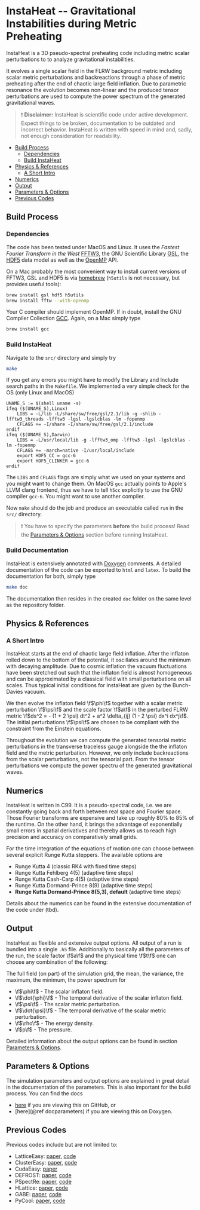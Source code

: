 # InstaHeat -- Gravitational **Insta**bilities during Metric Pre**heat**ing

InstaHeat is a 3D pseudo-spectral preheating code including metric scalar perturbations to to analyze gravitational instabilities.

It evolves a single scalar field in the FLRW background metric including scalar metric perturbations and backreactions through a phase of metric preheating after the end of chaotic large field inflation. Due to parametric resonance the evolution becomes non-linear and the produced tensor perturbations are used to compute the power spectrum of the generated gravitational waves.

>:exclamation: **Disclaimer:** InstaHeat is scientific code under active development. Expect things to be broken, documentation to be outdated and incorrect behavior. InstaHeat is written with speed in mind and, sadly, not enough consideration for readability.

<!-- START doctoc generated TOC please keep comment here to allow auto update -->
<!-- DON'T EDIT THIS SECTION, INSTEAD RE-RUN doctoc TO UPDATE -->


- [Build Process](#build-process)
  - [Dependencies](#dependencies)
  - [Build InstaHeat](#build-instaheat)
- [Physics & References](#physics-&-references)
  - [A Short Intro](#a-short-intro)
- [Numerics](#numerics)
- [Output](#output)
- [Parameters & Options](#parameters-&-options)
- [Previous Codes](#previous-codes)

<!-- END doctoc generated TOC please keep comment here to allow auto update -->

## Build Process

### Dependencies

The code has been tested under MacOS and Linux. It uses the _Fastest Fourier Transform in the West_ [FFTW3](http://www.fftw.org/), the GNU Scientific Library [GSL](https://www.gnu.org/software/gsl/), the [HDF5](https://www.hdfgroup.org/HDF5/) data model as well as the [OpenMP](http://openmp.org/wp/) API.

On a Mac probably the most convenient way to install current versions of FFTW3, GSL and HDF5 is via [homebrew](http://brew.sh/) (`h5utils` is not necessary, but provides useful tools):

```sh
brew install gsl hdf5 h5utils
brew install fftw --with-openmp
```

Your C compiler should implement OpenMP. If in doubt, install the GNU Compiler Collection [GCC](https://gcc.gnu.org/). Again, on a Mac simply type

```sh
brew install gcc
```

### Build InstaHeat

Navigate to the `src/` directory and simply try

```sh
make
```

If you get any errors you might have to modify the Library and Include search paths in the `Makefile`. We implemented a very simple check for the OS (only Linux and MacOS)

```make
UNAME_S := $(shell uname -s)
ifeq ($(UNAME_S),Linux)
    LIBS = -L/lib -L/share/sw/free/gsl/2.1/lib -g -shlib -lfftw3_threads -lfftw3 -lgsl -lgslcblas -lm -fopenmp
    CFLAGS += -I/share -I/share/sw/free/gsl/2.1/include
endif
ifeq ($(UNAME_S),Darwin)
    LIBS = -L/usr/local/lib -g -lfftw3_omp -lfftw3 -lgsl -lgslcblas -lm -fopenmp
    CFLAGS += -march=native -I/usr/local/include
    export HDF5_CC = gcc-6
    export HDF5_CLINKER = gcc-6
endif
```

The `LIBS` and `CFLAGS` flags are simply what we used on your systems and you might want to change them. On MacOS `gcc` actually points to Apple's LLVM clang frontend, thus we have to tell `h5cc` explicitly to use the GNU compiler `gcc-6`. You might want to use another compiler.

Now `make` should do the job and produce an executable called `run` in the `src/` directory.

>:exclamation: You have to specify the parameters **before** the build process! Read the [Parameters & Options](#parameters-&-options) section before running InstaHeat.

### Build Documentation

InstaHeat is extensively annotated with [Doxygen](http://www.stack.nl/~dimitri/doxygen/) comments. A detailed documentation of the code can be exported to `html` and `latex`. To build the documentation for both, simply type

```sh
make doc
```

The documentation then resides in the created `doc` folder on the same level as the repository folder.

## Physics & References

### A Short Intro

InstaHeat starts at the end of chaotic large field inflation. After the inflaton rolled down to the bottom of the potential, it oscillates around the minimum with decaying amplitude. Due to cosmic inflation the vacuum fluctuations have been stretched out such that the inflaton field is almost homogeneous and can be approximated by a classical field with small perturbations on all scales. Thus typical initial conditions for InstaHeat are given by the Bunch-Davies vacuum.

We then evolve the inflaton field \f$\phi\f$ together with a scalar metric perturbation \f$\psi\f$ and the scale factor \f$a\f$ in the perturbed FLRW metric \f$ds^2 = - (1 + 2 \psi) dt^2 + a^2 \delta_{ij} (1 - 2 \psi) dx^i dx^j\f$. The initial perturbations \f$\psi\f$ are chosen to be compliant with the constraint from the Einstein equations.

Throughout the evolution we can compute the generated tensorial metric perturbations in the transverse traceless gauge alongside the the inflaton field and the metric perturbation. However, we only include backreactions from the scalar perturbations, not the tensorial part. From the tensor perturbations we compute the power spectru of the generated gravitational waves.

## Numerics

InstaHeat is written in C99. It is a pseudo-spectral code, i.e. we are constantly going back and forth between real space and Fourier space. Those Fourier transforms are expensive and take up roughly 80% to 85% of the runtime. On the other hand, it brings the advantage of exponentially small errors in spatial derivatives and thereby allows us to reach high precision and accuracy on comparatively small grids.

For the time integration of the equations of motion one can choose between several explicit Runge Kutta steppers. The available options are

* Runge Kutta 4 (classic RK4 with fixed time steps)
* Runge Kutta Fehlberg 4(5) (adaptive time steps)
* Runge Kutta Cash-Carp 4(5) (adaptive time steps)
* Runge Kutta Dormand-Prince 8(9) (adaptive time steps)
* **Runge Kutta Dormand-Prince 8(5,3), default** (adaptive time steps)

Details about the numerics can be found in the extensive documentation of the code under (tbd).

## Output

InstaHeat as flexible and extensive output options. All output of a run is bundled into a single `.h5` file. Additionally to basically all the parameters of the run, the scale factor \f$a\f$ and the physical time \f$t\f$ one can choose any combination of the following:

The full field (on part) of the simulation grid, the mean, the variance, the maximum, the minimum, the power spectrum for

* \f$\phi\f$ - The scalar inflaton field.
* \f$\dot{\phi}\f$ - The temporal derivative of the scalar inflaton field.
* \f$\psi\f$ - The scalar metric perturbation.
* \f$\dot{\psi}\f$ - The temporal derivative of the scalar metric perturbation.
* \f$\rho\f$ - The energy density.
* \f$p\f$ - The pressure.

Detailed information about the output options can be found in section [Parameters & Options](#parameters-&-options).

## Parameters & Options

The simulation parameters and output options are explained in great detail in the documentation of the parameters. This is also important for the build process. You can find the docs

* [here](doc_parameters.md) if you are viewing this on GitHub, or
* [here](@ref docparameters) if you are viewing this on Doxygen.

## Previous Codes

Previous codes include but are not limited to:

* LatticeEasy: [paper](http://arxiv.org/abs/hep-ph/0011159), [code](http://felderbooks.com/latticeeasy/index)
* ClusterEasy: [paper](http://arxiv.org/abs/0712.0813), [code](http://www.felderbooks.com/latticeeasy/index)
* CudaEasy: [paper](http://arxiv.org/abs/0911.5692)
* DEFROST: [paper](http://arxiv.org/abs/0809.4904), [code](http://www.sfu.ca/physics/cosmology/defrost/)
* PSpectRe: [paper](http://arxiv.org/abs/1005.1921), [code](http://cosmology.auckland.ac.nz/2011/10/16/pspectre/)
* HLattice: [paper](http://arxiv.org/abs/1102.0227), [code](http://www.cita.utoronto.ca/~zqhuang/hlat/)
* GABE: [paper](http://arxiv.org/abs/1305.0561), [code](http://cosmo.kenyon.edu/gabe.html)
* PyCool: [paper](http://arxiv.org/abs/1201.5029), [code](https://github.com/jtksai/PyCOOL)
